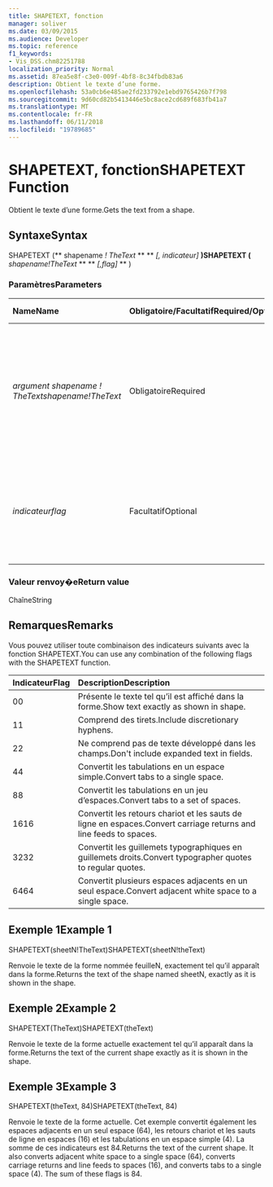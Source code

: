 ```yaml
---
title: SHAPETEXT, fonction
manager: soliver
ms.date: 03/09/2015
ms.audience: Developer
ms.topic: reference
f1_keywords:
- Vis_DSS.chm82251788
localization_priority: Normal
ms.assetid: 87ea5e8f-c3e0-009f-4bf8-8c34fbdb83a6
description: Obtient le texte d’une forme.
ms.openlocfilehash: 53a0cb6e485ae2fd233792e1ebd9765426b7f798
ms.sourcegitcommit: 9d60cd82b5413446e5bc8ace2cd689f683fb41a7
ms.translationtype: MT
ms.contentlocale: fr-FR
ms.lasthandoff: 06/11/2018
ms.locfileid: "19789685"
---
```

# <a name="shapetext-function"></a><span data-ttu-id="b52f9-103">SHAPETEXT, fonction</span><span class="sxs-lookup"><span data-stu-id="b52f9-103">SHAPETEXT Function</span></span>

<span data-ttu-id="b52f9-104">Obtient le texte d’une forme.</span><span class="sxs-lookup"><span data-stu-id="b52f9-104">Gets the text from a shape.</span></span> 
  
## <a name="syntax"></a><span data-ttu-id="b52f9-105">Syntaxe</span><span class="sxs-lookup"><span data-stu-id="b52f9-105">Syntax</span></span>

<span data-ttu-id="b52f9-106">SHAPETEXT (** shapename *! TheText* ** ** *[, indicateur]* **)</span><span class="sxs-lookup"><span data-stu-id="b52f9-106">SHAPETEXT (** *shapename!TheText* ** ** *[,flag]* ** )</span></span> 
  
### <a name="parameters"></a><span data-ttu-id="b52f9-107">Paramètres</span><span class="sxs-lookup"><span data-stu-id="b52f9-107">Parameters</span></span>

|<span data-ttu-id="b52f9-108">**Name**</span><span class="sxs-lookup"><span data-stu-id="b52f9-108">**Name**</span></span>|<span data-ttu-id="b52f9-109">**Obligatoire/Facultatif**</span><span class="sxs-lookup"><span data-stu-id="b52f9-109">**Required/Optional**</span></span>|<span data-ttu-id="b52f9-110">**Type de données**</span><span class="sxs-lookup"><span data-stu-id="b52f9-110">**Data Type**</span></span>|<span data-ttu-id="b52f9-111">**Description**</span><span class="sxs-lookup"><span data-stu-id="b52f9-111">**Description**</span></span>|
|:-----|:-----|:-----|:-----|
| <span data-ttu-id="b52f9-112">_argument shapename ! TheText_</span><span class="sxs-lookup"><span data-stu-id="b52f9-112">_shapename!TheText_</span></span> <br/> |<span data-ttu-id="b52f9-113">Obligatoire</span><span class="sxs-lookup"><span data-stu-id="b52f9-113">Required</span></span>  <br/> ||<span data-ttu-id="b52f9-114">Une référence à la cellule nommée TheText dans la forme cible.</span><span class="sxs-lookup"><span data-stu-id="b52f9-114">A reference to the cell named TheText in the target shape.</span></span>  <span data-ttu-id="b52f9-115">_Argument shapename !_</span><span class="sxs-lookup"><span data-stu-id="b52f9-115">_Shapename!_</span></span> <span data-ttu-id="b52f9-116">est le nom de la forme à partir de laquelle vous souhaitez récupérer le texte.</span><span class="sxs-lookup"><span data-stu-id="b52f9-116">is the name of the shape from which you want to retrieve the text.</span></span>  <br/> |
| <span data-ttu-id="b52f9-117">_indicateur_</span><span class="sxs-lookup"><span data-stu-id="b52f9-117">_flag_</span></span> <br/> |<span data-ttu-id="b52f9-118">Facultatif</span><span class="sxs-lookup"><span data-stu-id="b52f9-118">Optional</span></span>  <br/> |<span data-ttu-id="b52f9-119">**Numérique**</span><span class="sxs-lookup"><span data-stu-id="b52f9-119">**Numeric**</span></span> <br/> |<span data-ttu-id="b52f9-p102">Bit qui spécifie le format du texte. L’indicateur par défaut (0) présente le texte exactement tel qu’il apparaît dans la forme.</span><span class="sxs-lookup"><span data-stu-id="b52f9-p102">A bit that specifies the format of the text. The default flag (0) shows the text exactly as it is shown in the shape.</span></span>  <br/> |
   
### <a name="return-value"></a><span data-ttu-id="b52f9-122">Valeur renvoy�e</span><span class="sxs-lookup"><span data-stu-id="b52f9-122">Return value</span></span>

<span data-ttu-id="b52f9-123">Chaîne</span><span class="sxs-lookup"><span data-stu-id="b52f9-123">String</span></span>
  
## <a name="remarks"></a><span data-ttu-id="b52f9-124">Remarques</span><span class="sxs-lookup"><span data-stu-id="b52f9-124">Remarks</span></span>

<span data-ttu-id="b52f9-125">Vous pouvez utiliser toute combinaison des indicateurs suivants avec la fonction SHAPETEXT.</span><span class="sxs-lookup"><span data-stu-id="b52f9-125">You can use any combination of the following flags with the SHAPETEXT function.</span></span>
  
|<span data-ttu-id="b52f9-126">**Indicateur**</span><span class="sxs-lookup"><span data-stu-id="b52f9-126">**Flag**</span></span>|<span data-ttu-id="b52f9-127">**Description**</span><span class="sxs-lookup"><span data-stu-id="b52f9-127">**Description**</span></span>|
|:-----|:-----|
|<span data-ttu-id="b52f9-128">0</span><span class="sxs-lookup"><span data-stu-id="b52f9-128">0</span></span>  <br/> |<span data-ttu-id="b52f9-129">Présente le texte tel qu’il est affiché dans la forme.</span><span class="sxs-lookup"><span data-stu-id="b52f9-129">Show text exactly as shown in shape.</span></span>  <br/> |
|<span data-ttu-id="b52f9-130">1</span><span class="sxs-lookup"><span data-stu-id="b52f9-130">1</span></span>  <br/> |<span data-ttu-id="b52f9-131">Comprend des tirets.</span><span class="sxs-lookup"><span data-stu-id="b52f9-131">Include discretionary hyphens.</span></span>  <br/> |
|<span data-ttu-id="b52f9-132">2</span><span class="sxs-lookup"><span data-stu-id="b52f9-132">2</span></span>  <br/> |<span data-ttu-id="b52f9-133">Ne comprend pas de texte développé dans les champs.</span><span class="sxs-lookup"><span data-stu-id="b52f9-133">Don't include expanded text in fields.</span></span>  <br/> |
|<span data-ttu-id="b52f9-134">4</span><span class="sxs-lookup"><span data-stu-id="b52f9-134">4</span></span>  <br/> |<span data-ttu-id="b52f9-135">Convertit les tabulations en un espace simple.</span><span class="sxs-lookup"><span data-stu-id="b52f9-135">Convert tabs to a single space.</span></span>  <br/> |
|<span data-ttu-id="b52f9-136">8</span><span class="sxs-lookup"><span data-stu-id="b52f9-136">8</span></span>  <br/> |<span data-ttu-id="b52f9-137">Convertit les tabulations en un jeu d’espaces.</span><span class="sxs-lookup"><span data-stu-id="b52f9-137">Convert tabs to a set of spaces.</span></span>  <br/> |
|<span data-ttu-id="b52f9-138">16</span><span class="sxs-lookup"><span data-stu-id="b52f9-138">16</span></span>  <br/> |<span data-ttu-id="b52f9-139">Convertit les retours chariot et les sauts de ligne en espaces.</span><span class="sxs-lookup"><span data-stu-id="b52f9-139">Convert carriage returns and line feeds to spaces.</span></span>  <br/> |
|<span data-ttu-id="b52f9-140">32</span><span class="sxs-lookup"><span data-stu-id="b52f9-140">32</span></span>  <br/> |<span data-ttu-id="b52f9-141">Convertit les guillemets typographiques en guillemets droits.</span><span class="sxs-lookup"><span data-stu-id="b52f9-141">Convert typographer quotes to regular quotes.</span></span>  <br/> |
|<span data-ttu-id="b52f9-142">64</span><span class="sxs-lookup"><span data-stu-id="b52f9-142">64</span></span>  <br/> |<span data-ttu-id="b52f9-143">Convertit plusieurs espaces adjacents en un seul espace.</span><span class="sxs-lookup"><span data-stu-id="b52f9-143">Convert adjacent white space to a single space.</span></span>  <br/> |
   
## <a name="example-1"></a><span data-ttu-id="b52f9-144">Exemple 1</span><span class="sxs-lookup"><span data-stu-id="b52f9-144">Example 1</span></span>

<span data-ttu-id="b52f9-145">SHAPETEXT(sheetN!TheText)</span><span class="sxs-lookup"><span data-stu-id="b52f9-145">SHAPETEXT(sheetN!theText)</span></span>
  
<span data-ttu-id="b52f9-146">Renvoie le texte de la forme nommée feuilleN, exactement tel qu’il apparaît dans la forme.</span><span class="sxs-lookup"><span data-stu-id="b52f9-146">Returns the text of the shape named sheetN, exactly as it is shown in the shape.</span></span>
  
## <a name="example-2"></a><span data-ttu-id="b52f9-147">Exemple 2</span><span class="sxs-lookup"><span data-stu-id="b52f9-147">Example 2</span></span>

<span data-ttu-id="b52f9-148">SHAPETEXT(TheText)</span><span class="sxs-lookup"><span data-stu-id="b52f9-148">SHAPETEXT(theText)</span></span>
  
<span data-ttu-id="b52f9-149">Renvoie le texte de la forme actuelle exactement tel qu’il apparaît dans la forme.</span><span class="sxs-lookup"><span data-stu-id="b52f9-149">Returns the text of the current shape exactly as it is shown in the shape.</span></span>
  
## <a name="example-3"></a><span data-ttu-id="b52f9-150">Exemple 3</span><span class="sxs-lookup"><span data-stu-id="b52f9-150">Example 3</span></span>

<span data-ttu-id="b52f9-151">SHAPETEXT(theText, 84)</span><span class="sxs-lookup"><span data-stu-id="b52f9-151">SHAPETEXT(theText, 84)</span></span>
  
<span data-ttu-id="b52f9-p103">Renvoie le texte de la forme actuelle. Cet exemple convertit également les espaces adjacents en un seul espace (64), les retours chariot et les sauts de ligne en espaces (16) et les tabulations en un espace simple (4). La somme de ces indicateurs est 84.</span><span class="sxs-lookup"><span data-stu-id="b52f9-p103">Returns the text of the current shape. It also converts adjacent white space to a single space (64), converts carriage returns and line feeds to spaces (16), and converts tabs to a single space (4). The sum of these flags is 84.</span></span>
  

